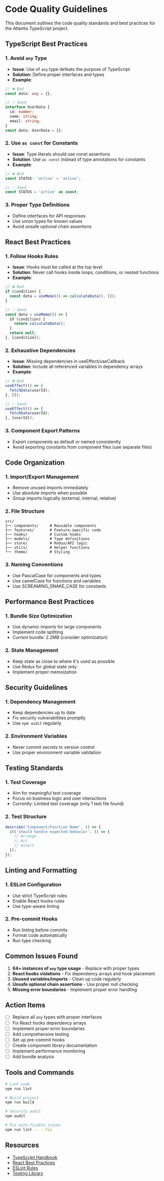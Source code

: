 # Code Quality Guidelines

This document outlines the code quality standards and best practices for the Atlantis TypeScript project.

## TypeScript Best Practices

### 1. Avoid `any` Type
- **Issue**: Use of `any` type defeats the purpose of TypeScript
- **Solution**: Define proper interfaces and types
- **Example**:
```typescript
// ❌ Bad
const data: any = {};

// ✅ Good  
interface UserData {
  id: number;
  name: string;
  email: string;
}
const data: UserData = {};
```

### 2. Use `as const` for Constants
- **Issue**: Type literals should use const assertions
- **Solution**: Use `as const` instead of type annotations for constants
- **Example**:
```typescript
// ❌ Bad
const STATUS: 'active' = 'active';

// ✅ Good
const STATUS = 'active' as const;
```

### 3. Proper Type Definitions
- Define interfaces for API responses
- Use union types for known values
- Avoid unsafe optional chain assertions

## React Best Practices

### 1. Follow Hooks Rules
- **Issue**: Hooks must be called at the top level
- **Solution**: Never call hooks inside loops, conditions, or nested functions
- **Example**:
```typescript
// ❌ Bad
if (condition) {
  const data = useMemo(() => calculateData(), []);
}

// ✅ Good
const data = useMemo(() => {
  if (condition) {
    return calculateData();
  }
  return null;
}, [condition]);
```

### 2. Exhaustive Dependencies
- **Issue**: Missing dependencies in useEffect/useCallback
- **Solution**: Include all referenced variables in dependency arrays
- **Example**:
```typescript
// ❌ Bad
useEffect(() => {
  fetchData(userId);
}, []);

// ✅ Good
useEffect(() => {
  fetchData(userId);
}, [userId]);
```

### 3. Component Export Patterns
- Export components as default or named consistently
- Avoid exporting constants from component files (use separate files)

## Code Organization

### 1. Import/Export Management
- Remove unused imports immediately
- Use absolute imports when possible
- Group imports logically (external, internal, relative)

### 2. File Structure
```
src/
├── components/     # Reusable components
├── features/       # Feature-specific code
├── hooks/          # Custom hooks
├── models/         # Type definitions
├── store/          # Redux/API logic
├── utils/          # Helper functions
└── theme/          # Styling
```

### 3. Naming Conventions
- Use PascalCase for components and types
- Use camelCase for functions and variables
- Use SCREAMING_SNAKE_CASE for constants

## Performance Best Practices

### 1. Bundle Size Optimization
- Use dynamic imports for large components
- Implement code splitting
- Current bundle: 2.2MB (consider optimization)

### 2. State Management
- Keep state as close to where it's used as possible
- Use Redux for global state only
- Implement proper memoization

## Security Guidelines

### 1. Dependency Management
- Keep dependencies up to date
- Fix security vulnerabilities promptly
- Use `npm audit` regularly

### 2. Environment Variables
- Never commit secrets to version control
- Use proper environment variable validation

## Testing Standards

### 1. Test Coverage
- Aim for meaningful test coverage
- Focus on business logic and user interactions
- Currently: Limited test coverage (only 1 test file found)

### 2. Test Structure
```typescript
describe('Component/Function Name', () => {
  it('should handle expected behavior', () => {
    // Arrange
    // Act
    // Assert
  });
});
```

## Linting and Formatting

### 1. ESLint Configuration
- Use strict TypeScript rules
- Enable React hooks rules
- Use type-aware linting

### 2. Pre-commit Hooks
- Run linting before commits
- Format code automatically
- Run type checking

## Common Issues Found

1. **64+ instances of `any` type usage** - Replace with proper types
2. **React hooks violations** - Fix dependency arrays and hook placement
3. **Unused variables/imports** - Clean up code regularly
4. **Unsafe optional chain assertions** - Use proper null checking
5. **Missing error boundaries** - Implement proper error handling

## Action Items

- [ ] Replace all `any` types with proper interfaces
- [ ] Fix React hooks dependency arrays
- [ ] Implement proper error boundaries
- [ ] Add comprehensive testing
- [ ] Set up pre-commit hooks
- [ ] Create component library documentation
- [ ] Implement performance monitoring
- [ ] Add bundle analysis

## Tools and Commands

```bash
# Lint code
npm run lint

# Build project
npm run build

# Security audit
npm audit

# Fix auto-fixable issues
npm run lint -- --fix
```

## Resources

- [TypeScript Handbook](https://www.typescriptlang.org/docs/)
- [React Best Practices](https://react.dev/)
- [ESLint Rules](https://eslint.org/docs/rules/)
- [Testing Library](https://testing-library.com/)